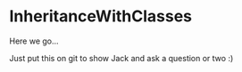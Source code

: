 # InheritanceWithClasses
Here we go...

Just put this on git to show Jack and ask a question or two :)
